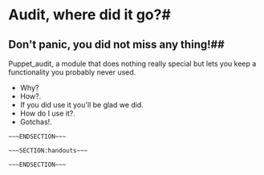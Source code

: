<!SLIDE>
# Audit, where did it go?#
## Don't panic, you did not miss any thing!##

Puppet_audit, a module that does nothing really special but lets you keep a functionality you probably never used.

* Why?
* How?.
* If you did use it you'll be glad we did.
* How do I use it?.
* Gotchas!.



~~~SECTION:notes~~~
~~~ENDSECTION~~~

~~~SECTION:handouts~~~

~~~ENDSECTION~~~

